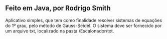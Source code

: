 ## Feito em Java, por Rodrigo Smith

Aplicativo simples, que tem como finalidade resolver sistemas de equações do 1º grau, pelo método de Gauss-Seidel.
O sistema deve ser fornecido por um arquivo txt, localizado na pasta /Escalonador/txt.
